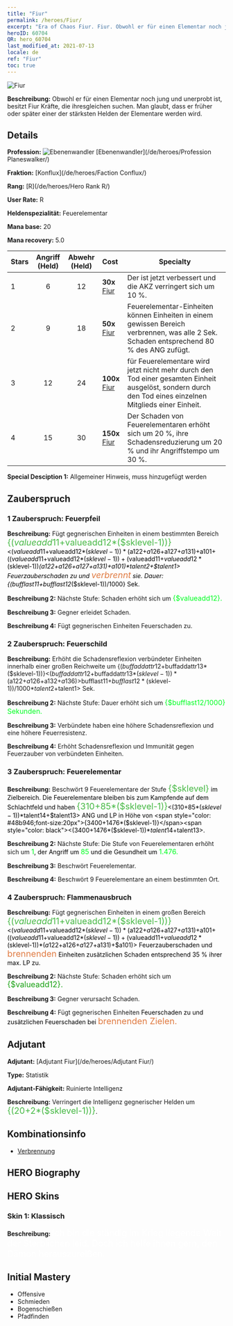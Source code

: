 ```yaml
---
title: "Fiur"
permalink: /heroes/Fiur/
excerpt: "Era of Chaos Fiur. Fiur. Obwohl er für einen Elementar noch jung und unerprobt ist, besitzt Fiur Kräfte, die ihresgleichen suchen. Man glaubt, dass er früher oder später einer der stärksten Helden der Elementare werden wird."
heroID: 60704
QR: hero_60704
last_modified_at: 2021-07-13
locale: de
ref: "Fiur"
toc: true
---
```

  ![Fiur](/images/h/h_Fiur.jpg)

 **Beschreibung:** Obwohl er für einen Elementar noch jung und unerprobt ist, besitzt Fiur Kräfte, die ihresgleichen suchen. Man glaubt, dass er früher oder später einer der stärksten Helden der Elementare werden wird.
## Details
 **Profession:** ![Ebenenwandler](/images/h/h_prof_13.png)  [Ebenenwandler](/de/heroes/Profession Planeswalker/)

 **Fraktion:** [Konflux](/de/heroes/Faction Conflux/)

 **Rang:** [R](/de/heroes/Hero Rank R/)

 **User Rate:** R

 **Heldenspezialität:** Feuerelementar

 **Mana base:** 20

 **Mana recovery:** 5.0


  | Stars | Angriff (Held) | Abwehr (Held) | Cost |     Specialty     |
  |---------|:---------------:|:---------------:|:--|--------------------|
  |    1    | 6 | 12 | **30x** [Fiur](/ItemsDE/her_381/) | Der <Feuerelementar> ist jetzt verbessert und die AKZ verringert sich um 10 %. |
  |    2    | 9 | 18 | **50x** [Fiur](/ItemsDE/her_381/) | Feuerelementar-Einheiten können Einheiten in einem gewissen Bereich verbrennen, was alle 2 Sek. Schaden entsprechend 80 % des ANG zufügt. |
  |    3    | 12 | 24 | **100x** [Fiur](/ItemsDE/her_381/) | <Schockwelle> für Feuerelementare wird jetzt nicht mehr durch den Tod einer gesamten Einheit ausgelöst, sondern durch den Tod eines einzelnen Mitglieds einer Einheit. |
  |    4    | 15 | 30 | **150x** [Fiur](/ItemsDE/her_381/) | Der Schaden von Feuerelementaren erhöht sich um 20 %, ihre Schadensreduzierung um 20 % und ihr Angriffstempo um 30 %. |

 **Special Desciption 1:** Allgemeiner Hinweis, muss hinzugefügt werden

## Zauberspruch
### 1 Zauberspruch: Feuerpfeil
 **Beschreibung:** Fügt gegnerischen Einheiten in einem bestimmten Bereich <span style="color: #48b946;font-size:20px">{($valueadd11+$valueadd12*($sklevel-1))}</span><span style="color: black"><($valueadd11+$valueadd12*($sklevel-1))*($a122+$a126+$a127+$a131)+$a101+(($valueadd11+$valueadd12*($sklevel-1))+($valueadd11+$valueadd12*($sklevel-1))*($a122+$a126+$a127+$a131)+$a101)*$talent2+$talent1> Feuerzauberschaden zu und <span style="color: #e07c44;font-size:20px">verbrennt</span><span style="color: black"> sie. Dauer: {($bufflast11+$bufflast12*($sklevel-1))/1000} Sek.

 **Beschreibung 2:** Nächste Stufe: Schaden erhöht sich um <span style="color: #00ff22;font-size:16px">{$valueadd12}.</span><span style="color: black">

 **Beschreibung 3:** Gegner erleidet Schaden.

 **Beschreibung 4:** Fügt gegnerischen Einheiten Feuerschaden zu.

### 2 Zauberspruch: Feuerschild
 **Beschreibung:** Erhöht die Schadensreflexion verbündeter Einheiten innerhalb einer großen Reichweite um {($buffaddattr12+$buffaddattr13*($sklevel-1))}<($buffaddattr12+$buffaddattr13*($sklevel-1))*($a122+$a126+$a132+$a136)> % und gewährt Immunität gegen Feuerzauberschaden. Dauer: <span style="color: #48b946;font-size:20px">{($bufflast11+$bufflast12*($sklevel-1))/1000}</span><span style="color: black"><($bufflast11+$bufflast12*($sklevel-1))/1000*$talent2+$talent1> Sek.

 **Beschreibung 2:** Nächste Stufe: Dauer erhöht sich um <span style="color: #00ff22;font-size:16px">{$bufflast12/1000} Sekunden.</span><span style="color: black">

 **Beschreibung 3:** Verbündete haben eine höhere Schadensreflexion und eine höhere Feuerresistenz.

 **Beschreibung 4:** Erhöht Schadensreflexion und Immunität gegen Feuerzauber von verbündeten Einheiten.

### 3 Zauberspruch: Feuerelementar
 **Beschreibung:** Beschwört 9 Feuerelementare der Stufe <span style="color: #48b946;font-size:20px">{$sklevel}</span><span style="color: black"> im Zielbereich. Die Feuerelementare bleiben bis zum Kampfende auf dem Schlachtfeld und haben <span style="color: #48b946;font-size:20px">{310+85*($sklevel-1)}</span><span style="color: black"><(310+85*($sklevel-1))*$talent14+$talent13> ANG und LP in Höhe von <span style="color: #48b946;font-size:20px">{3400+1476*($sklevel-1)}</span><span style="color: black"><(3400+1476*($sklevel-1))*$talent14+$talent13>.

 **Beschreibung 2:** Nächste Stufe: Die Stufe von Feuerelementaren erhöht sich um <span style="color: #00ff22;font-size:16px">1</span><span style="color: black">, der Angriff um <span style="color: #00ff22;font-size:16px">85</span><span style="color: black"> und die Gesundheit um <span style="color: #00ff22;font-size:16px">1.476.</span><span style="color: black">

 **Beschreibung 3:** Beschwört Feuerelementar.

 **Beschreibung 4:** Beschwört 9 Feuerelementare an einem bestimmten Ort.

### 4 Zauberspruch: Flammenausbruch
 **Beschreibung:** Fügt gegnerischen Einheiten in einem großen Bereich <span style="color: #48b946;font-size:20px">{($valueadd11+$valueadd12*($sklevel-1))}</span><span style="color: black"><($valueadd11+$valueadd12*($sklevel-1))*($a122+$a126+$a127+$a131)+$a101+(($valueadd11+$valueadd12*($sklevel-1))+($valueadd11+$valueadd12*($sklevel-1))*($a122+$a126+$a127+$a131)+$a101)> Feuerzauberschaden und <span style="color: #e07c44;font-size:20px">brennenden</span><span style="color: black"> Einheiten zusätzlichen Schaden entsprechend 35 % ihrer max. LP zu.

 **Beschreibung 2:** Nächste Stufe: Schaden erhöht sich um <span style="color: #1ca216;font-size:18px">{$valueadd12}.</span><span style="color: black">

 **Beschreibung 3:** Gegner verursacht Schaden.

 **Beschreibung 4:** Fügt gegnerischen Einheiten <span style="color: #1ca216"></span><span style="color: black">Feuerschaden zu und zusätzlichen Feuerschaden bei <span style="color: #e07c44;font-size:20px">brennenden Zielen.</span><span style="color: black">


## Adjutant

 **Adjutant:**  [Adjutant Fiur](/de/heroes/Adjutant Fiur/) 

 **Type:**  Statistik 

 **Adjutant-Fähigkeit:**  Ruinierte Intelligenz 

 **Beschreibung:** Verringert die Intelligenz gegnerischer Helden um <span style="color: #48b946;font-size:20px">{(20+2*($sklevel-1))}</span><span style="color: black">.

## Kombinationsinfo

* [Verbrennung](/de/combination/Verbrennung/) 

## HERO Biography

## HERO Skins
### Skin 1: **Klassisch**

 **Beschreibung:** <span style="color: #ffffff;font-size:20px">Ich bin die ständig im Krieg liegende Welt der Sterblichen leid. Doch ich helfe ihnen gern, den Dämon herauszureißen.</span>



## Initial Mastery
   - Offensive
   - Schmieden
   - Bogenschießen
   - Pfadfinden
